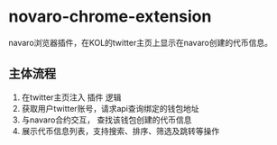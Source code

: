 # novaro-chrome-extension

navaro浏览器插件，在KOL的twitter主页上显示在navaro创建的代币信息。

## 主体流程
1. 在twitter主页注入 插件 逻辑
2. 获取用户twitter账号，请求api查询绑定的钱包地址
3. 与navaro合约交互， 查找该钱包创建的代币信息
4. 展示代币信息列表，支持搜索、排序、筛选及跳转等操作

